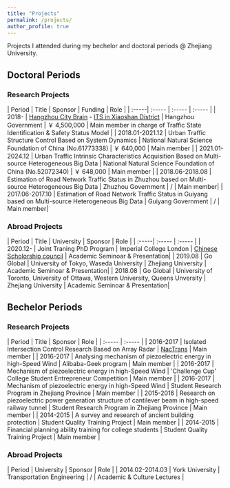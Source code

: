 ```yaml
---
title: "Projects"
permalink: /projects/
author_profile: true
---
```



Projects I attended during my bechelor and doctoral periods @ Zhejiang University.

## Doctoral Periods


### Research Projects

| Period | Title | Sponsor | Funding | Role |
| :-----| :----- | :----- | :----- |
| 2018- | [Hangzhou City Brain](https://hzcitybrain.hangzhou.gov.cn/#/) - [ITS in Xiaoshan District](http://www.xiaoshan.gov.cn/art/2019/6/5/art_1302903_34474561.html) <!-- [杭州城市大脑](https://kaimaoge.github.io/) (杭州市城市大脑-萧山区交通小脑- ） --> | Hangzhou Government | ￥ 4,500,000 | Main member in charge of Traffic State Identification & Safety Status Model |
| 2018.01-2021.12 | Urban Traffic Structure Control Based on System Dynamics <!-- 基于系统动力学的城市交通结构控制 --> | National Natural Science Foundation of China (No.61773338) | ￥ 640,000 | Main member |
| 2021.01-2024.12 | Urban Traffic Intrinsic Characteristics Acquisition Based on Multi-source Heterogeneous Big Data <!-- 基于多源异构大数据的城市交通本征获取 --> | National Natural Science Foundation of China (No.52072340) | ￥ 648,000 | Main member |
| 2018.06-2018.08 | Estimation of Road Network Traffic Status in Zhuzhou based on Multi-source Heterogeneous Big Data <!-- 基于多源混合大数据的贵阳市路网交通运行状况综合评估 --> | Zhuzhou Government | / | Main member|
| 2017.06-2017.10 | Estimation of Road Network Traffic Status in Guiyang based on Multi-source Heterogeneous Big Data <!-- 基于多源混合大数据的贵阳市路网交通运行状况综合评估 --> | Guiyang Government | / | Main member|


### Abroad Projects

| Period | Title | University | Sponsor | Role |
| :-----| :----- | :----- |
| 2020.12- | Joint Traning PhD Program | Imperial College London | [Chinese Scholorship council](https://www.csc.edu.cn) | Academic Seminoar & Presentation|
| 2019.08 | Go Global | University of Tokyo, Waseda University | Zhejiang University | Academic Seminoar & Presentation|
| 2018.08  | Go Global | University of Toronto, University of Ottawa, Western University, Queens Unversity | Zhejiang University | Academic Seminoar & Presentation|


## Bechelor Periods

### Research Projects

| Period | Title | Sponsor | Role |
| :----- | :----- |
| 2016-2017 | Isolated Intersection Control Research Based on Array Radar <!-- 基于阵列雷达的单点信号控制研究 -->| [NacTrans](http://www.nactrans.com.cn) <!-- 全国大学生交通科技大赛 --> | Main member |
| 2016-2017 | Analysing mechanism of piezoelectric energy in high-Speed Wind | Alibaba-Geek program | Main member |
| 2016-2017 | Mechanism of piezoelectric energy in high-Speed Wind | 'Challenge Cup' College Student Entrepreneur Competition | Main member |
| 2016-2017 | Mechanism of piezoelectric energy in high-Speed Wind | Student Research Program in Zhejiang Province | Main member |
| 2015-2016 | Research on piezoelectric power generation structure of cantilever beam in high-speed railway tunnel <!-- 高速铁路隧道内悬臂梁压电发电结构研究 --> | Student Research Program in Zhejiang Province | Main member |
| 2014-2015 | A survey and research of ancient building protection <!-- 古建筑保护的考察及研究 --> | Student Quality Training Project <!-- 浙江大学学生素质训练 --> | Main member |
| 2014-2015 | Financial planning ability training for college students <!-- 大学生个人理财规划能力训练营 --> | Student Quality Training Project <!-- 浙江大学学生素质训练 --> | Main member |


### Abroad Projects

| Period | University | Sponsor | Role |
| 2014.02-2014.03 | York University | Transportation Engineering | / | Academic & Culture Lectures |








